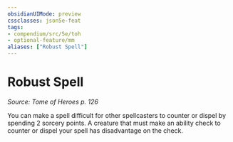 ```yaml
---
obsidianUIMode: preview
cssclasses: json5e-feat
tags:
- compendium/src/5e/toh
- optional-feature/mm
aliases: ["Robust Spell"]
---
```

# Robust Spell
*Source: Tome of Heroes p. 126*  

You can make a spell difficult for other spellcasters to counter or dispel by spending 2 sorcery points. A creature that must make an ability check to counter or dispel your spell has disadvantage on the check.